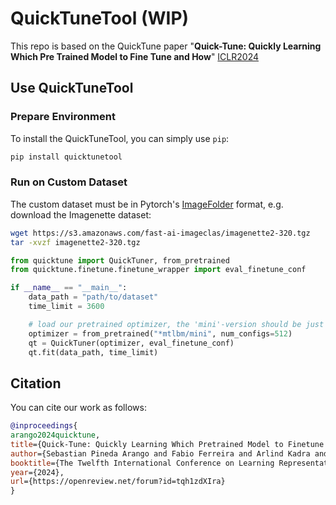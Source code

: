 # QuickTuneTool (WIP)

This repo is based on the QuickTune paper
"**Quick-Tune: Quickly Learning Which Pre Trained Model to Fine Tune and How**" [ICLR2024](https://openreview.net/forum?id=tqh1zdXIra)


## Use QuickTuneTool

### Prepare Environment
To install the QuickTuneTool, you can simply use `pip`:
```bash
pip install quicktunetool
```


### Run on Custom Dataset
The custom dataset must be in Pytorch's [ImageFolder](https://pytorch.org/vision/main/generated/torchvision.datasets.ImageFolder.html) format, e.g. download the Imagenette dataset:
```bash
wget https://s3.amazonaws.com/fast-ai-imageclas/imagenette2-320.tgz
tar -xvzf imagenette2-320.tgz
```

```python
from quicktune import QuickTuner, from_pretrained
from quicktune.finetune.finetune_wrapper import eval_finetune_conf

if __name__ == "__main__":
    data_path = "path/to/dataset"
    time_limit = 3600

    # load our pretrained optimizer, the 'mini'-version should be just fine for small dataset
    optimizer = from_pretrained("*mtlbm/mini", num_configs=512)
    qt = QuickTuner(optimizer, eval_finetune_conf)
    qt.fit(data_path, time_limit)
```


## Citation

You can cite our work as follows:

```bib
@inproceedings{
arango2024quicktune,
title={Quick-Tune: Quickly Learning Which Pretrained Model to Finetune and How},
author={Sebastian Pineda Arango and Fabio Ferreira and Arlind Kadra and Frank Hutter and Josif Grabocka},
booktitle={The Twelfth International Conference on Learning Representations},
year={2024},
url={https://openreview.net/forum?id=tqh1zdXIra}
}
```